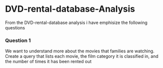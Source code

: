 # DVD-rental-database-Analysis

From the DVD-rental-database analysis i have emphisize the following questions 

### Question 1
 
We want to understand more about the movies that families are watching. Create a query that lists each movie, the film category
it is classified in, and the number of times it has been rented out
